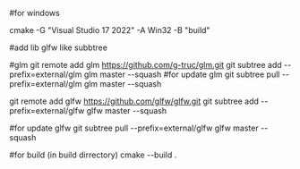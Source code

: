 #for windows 
 
cmake -G "Visual Studio 17 2022" -A Win32 -B "build"

#add lib glfw like subbtree

#glm
git remote add glm https://github.com/g-truc/glm.git
git subtree add --prefix=external/glm glm master --squash
#for update glm
git subtree pull --prefix=external/glm glm master --squash


git remote add glfw https://github.com/glfw/glfw.git
git subtree add --prefix=external/glfw glfw master --squash

#for update glfw 
git subtree pull --prefix=external/glfw glfw master --squash

#for build (in build dirrectory)
cmake --build .